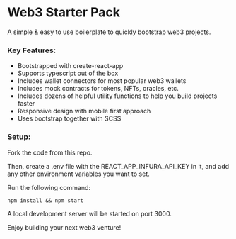 # Web3 Starter Pack

A simple & easy to use boilerplate to quickly bootstrap web3 projects.

### **Key Features:**

- Bootstrapped with create-react-app
- Supports typescript out of the box
- Includes wallet connectors for most popular web3 wallets
- Includes mock contracts for tokens, NFTs, oracles, etc.
- Includes dozens of helpful utility functions to help you build projects faster
- Responsive design with mobile first approach
- Uses bootstrap together with SCSS

### **Setup:**

Fork the code from this repo.

Then, create a .env file with the REACT_APP_INFURA_API_KEY in it, and add any other environment variables you want to set.

Run the following command:

```shell
npm install && npm start
```

A local development server will be started on port 3000.

Enjoy building your next web3 venture!
